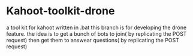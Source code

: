 # Kahoot-toolkit-drone
a tool kit for kahoot written in .bat
this branch is for developing the drone feature.
the idea is to get a bunch of bots to join( by replicating the POST request) then get them to answear questions( by replicating the POST request)
